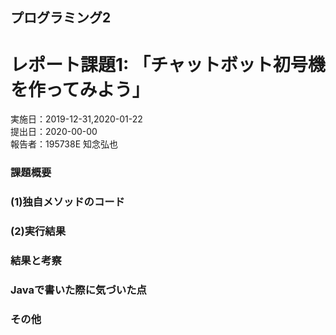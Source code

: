 ## プログラミング2
# レポート課題1: 「チャットボット初号機を作ってみよう」
実施日：2019-12-31,2020-01-22  
提出日：2020-00-00  
報告者：195738E 知念弘也  

### 課題概要  

### (1)独自メソッドのコード  

### (2)実行結果  

### 結果と考察

### Javaで書いた際に気づいた点  

### その他